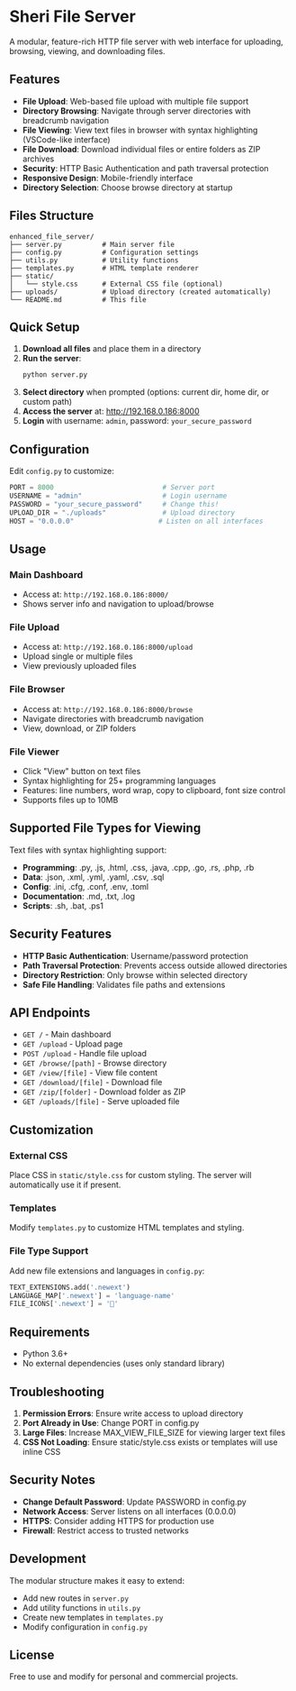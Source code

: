 # Sheri File Server

A modular, feature-rich HTTP file server with web interface for uploading, browsing, viewing, and downloading files.

## Features

- **File Upload**: Web-based file upload with multiple file support
- **Directory Browsing**: Navigate through server directories with breadcrumb navigation
- **File Viewing**: View text files in browser with syntax highlighting (VSCode-like interface)
- **File Download**: Download individual files or entire folders as ZIP archives
- **Security**: HTTP Basic Authentication and path traversal protection
- **Responsive Design**: Mobile-friendly interface
- **Directory Selection**: Choose browse directory at startup

## Files Structure

```
enhanced_file_server/
├── server.py          # Main server file
├── config.py          # Configuration settings
├── utils.py           # Utility functions
├── templates.py       # HTML template renderer
├── static/
│   └── style.css      # External CSS file (optional)
├── uploads/           # Upload directory (created automatically)
└── README.md          # This file
```

## Quick Setup

1. **Download all files** and place them in a directory
2. **Run the server**:
   ```bash
   python server.py
   ```
3. **Select directory** when prompted (options: current dir, home dir, or custom path)
4. **Access the server** at: http://192.168.0.186:8000
5. **Login** with username: `admin`, password: `your_secure_password`

## Configuration

Edit `config.py` to customize:

```python
PORT = 8000                           # Server port
USERNAME = "admin"                    # Login username
PASSWORD = "your_secure_password"     # Change this!
UPLOAD_DIR = "./uploads"              # Upload directory
HOST = "0.0.0.0"                     # Listen on all interfaces
```

## Usage

### Main Dashboard
- Access at: `http://192.168.0.186:8000/`
- Shows server info and navigation to upload/browse

### File Upload
- Access at: `http://192.168.0.186:8000/upload`
- Upload single or multiple files
- View previously uploaded files

### File Browser
- Access at: `http://192.168.0.186:8000/browse`
- Navigate directories with breadcrumb navigation
- View, download, or ZIP folders

### File Viewer
- Click "View" button on text files
- Syntax highlighting for 25+ programming languages
- Features: line numbers, word wrap, copy to clipboard, font size control
- Supports files up to 10MB

## Supported File Types for Viewing

Text files with syntax highlighting support:
- **Programming**: .py, .js, .html, .css, .java, .cpp, .go, .rs, .php, .rb
- **Data**: .json, .xml, .yml, .yaml, .csv, .sql
- **Config**: .ini, .cfg, .conf, .env, .toml
- **Documentation**: .md, .txt, .log
- **Scripts**: .sh, .bat, .ps1

## Security Features

- **HTTP Basic Authentication**: Username/password protection
- **Path Traversal Protection**: Prevents access outside allowed directories
- **Directory Restriction**: Only browse within selected directory
- **Safe File Handling**: Validates file paths and extensions

## API Endpoints

- `GET /` - Main dashboard
- `GET /upload` - Upload page
- `POST /upload` - Handle file upload
- `GET /browse/[path]` - Browse directory
- `GET /view/[file]` - View file content
- `GET /download/[file]` - Download file
- `GET /zip/[folder]` - Download folder as ZIP
- `GET /uploads/[file]` - Serve uploaded file

## Customization

### External CSS
Place CSS in `static/style.css` for custom styling. The server will automatically use it if present.

### Templates
Modify `templates.py` to customize HTML templates and styling.

### File Type Support
Add new file extensions and languages in `config.py`:
```python
TEXT_EXTENSIONS.add('.newext')
LANGUAGE_MAP['.newext'] = 'language-name'
FILE_ICONS['.newext'] = '🔗'
```

## Requirements

- Python 3.6+
- No external dependencies (uses only standard library)

## Troubleshooting

1. **Permission Errors**: Ensure write access to upload directory
2. **Port Already in Use**: Change PORT in config.py
3. **Large Files**: Increase MAX_VIEW_FILE_SIZE for viewing larger text files
4. **CSS Not Loading**: Ensure static/style.css exists or templates will use inline CSS

## Security Notes

- **Change Default Password**: Update PASSWORD in config.py
- **Network Access**: Server listens on all interfaces (0.0.0.0)
- **HTTPS**: Consider adding HTTPS for production use
- **Firewall**: Restrict access to trusted networks

## Development

The modular structure makes it easy to extend:
- Add new routes in `server.py`
- Add utility functions in `utils.py`
- Create new templates in `templates.py`
- Modify configuration in `config.py`

## License

Free to use and modify for personal and commercial projects.
